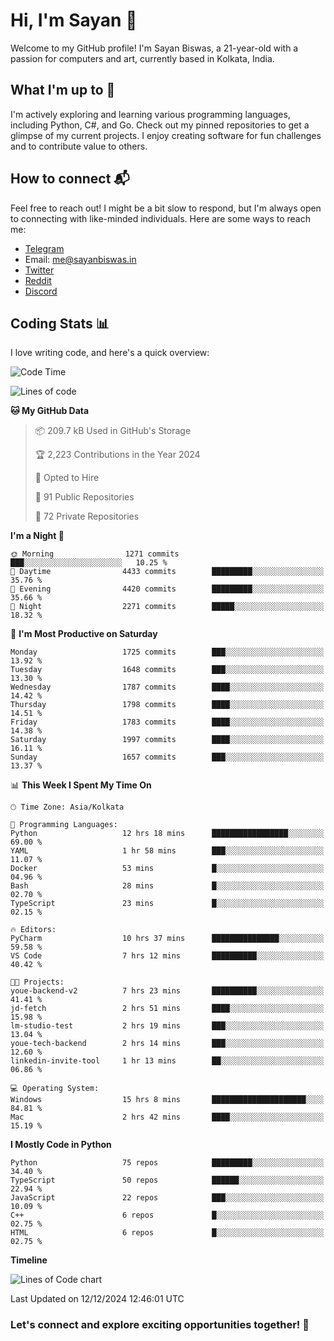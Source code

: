 # Hi, I'm Sayan 👋

Welcome to my GitHub profile! I'm Sayan Biswas, a 21-year-old with a passion for computers and art, currently based in Kolkata, India.

## What I'm up to 🚀

I'm actively exploring and learning various programming languages, including Python, C#, and Go. Check out my pinned repositories to get a glimpse of my current projects. I enjoy creating software for fun challenges and to contribute value to others.

## How to connect 📬

Feel free to reach out! I might be a bit slow to respond, but I'm always open to connecting with like-minded individuals. Here are some ways to reach me:

- [Telegram](https://t.me/dank_as_fuck)
- Email: [me@sayanbiswas.in](mailto:me@sayanbiswas.in)
- [Twitter](https://twitter.com/TheDankDel)
- [Reddit](https://www.reddit.com/user/dank_as_fuck_/)
- [Discord](https://discordapp.com/users/506536929152466945)

## Coding Stats 📊

I love writing code, and here's a quick overview:

<!--START_SECTION:waka-->
![Code Time](http://img.shields.io/badge/Code%20Time-1%2C988%20hrs%2053%20mins-blue)

![Lines of code](https://img.shields.io/badge/From%20Hello%20World%20I%27ve%20Written-6.3%20million%20lines%20of%20code-blue)

**🐱 My GitHub Data** 

> 📦 209.7 kB Used in GitHub's Storage 
 > 
> 🏆 2,223 Contributions in the Year 2024
 > 
> 💼 Opted to Hire
 > 
> 📜 91 Public Repositories 
 > 
> 🔑 72 Private Repositories 
 > 
**I'm a Night 🦉** 

```text
🌞 Morning                1271 commits        ███░░░░░░░░░░░░░░░░░░░░░░   10.25 % 
🌆 Daytime                4433 commits        █████████░░░░░░░░░░░░░░░░   35.76 % 
🌃 Evening                4420 commits        █████████░░░░░░░░░░░░░░░░   35.66 % 
🌙 Night                  2271 commits        █████░░░░░░░░░░░░░░░░░░░░   18.32 % 
```
📅 **I'm Most Productive on Saturday** 

```text
Monday                   1725 commits        ███░░░░░░░░░░░░░░░░░░░░░░   13.92 % 
Tuesday                  1648 commits        ███░░░░░░░░░░░░░░░░░░░░░░   13.30 % 
Wednesday                1787 commits        ████░░░░░░░░░░░░░░░░░░░░░   14.42 % 
Thursday                 1798 commits        ████░░░░░░░░░░░░░░░░░░░░░   14.51 % 
Friday                   1783 commits        ████░░░░░░░░░░░░░░░░░░░░░   14.38 % 
Saturday                 1997 commits        ████░░░░░░░░░░░░░░░░░░░░░   16.11 % 
Sunday                   1657 commits        ███░░░░░░░░░░░░░░░░░░░░░░   13.37 % 
```


📊 **This Week I Spent My Time On** 

```text
🕑︎ Time Zone: Asia/Kolkata

💬 Programming Languages: 
Python                   12 hrs 18 mins      █████████████████░░░░░░░░   69.00 % 
YAML                     1 hr 58 mins        ███░░░░░░░░░░░░░░░░░░░░░░   11.07 % 
Docker                   53 mins             █░░░░░░░░░░░░░░░░░░░░░░░░   04.96 % 
Bash                     28 mins             █░░░░░░░░░░░░░░░░░░░░░░░░   02.70 % 
TypeScript               23 mins             █░░░░░░░░░░░░░░░░░░░░░░░░   02.15 % 

🔥 Editors: 
PyCharm                  10 hrs 37 mins      ███████████████░░░░░░░░░░   59.58 % 
VS Code                  7 hrs 12 mins       ██████████░░░░░░░░░░░░░░░   40.42 % 

🐱‍💻 Projects: 
youe-backend-v2          7 hrs 23 mins       ██████████░░░░░░░░░░░░░░░   41.41 % 
jd-fetch                 2 hrs 51 mins       ████░░░░░░░░░░░░░░░░░░░░░   15.98 % 
lm-studio-test           2 hrs 19 mins       ███░░░░░░░░░░░░░░░░░░░░░░   13.04 % 
youe-tech-backend        2 hrs 14 mins       ███░░░░░░░░░░░░░░░░░░░░░░   12.60 % 
linkedin-invite-tool     1 hr 13 mins        ██░░░░░░░░░░░░░░░░░░░░░░░   06.86 % 

💻 Operating System: 
Windows                  15 hrs 8 mins       █████████████████████░░░░   84.81 % 
Mac                      2 hrs 42 mins       ████░░░░░░░░░░░░░░░░░░░░░   15.19 % 
```

**I Mostly Code in Python** 

```text
Python                   75 repos            █████████░░░░░░░░░░░░░░░░   34.40 % 
TypeScript               50 repos            ██████░░░░░░░░░░░░░░░░░░░   22.94 % 
JavaScript               22 repos            ███░░░░░░░░░░░░░░░░░░░░░░   10.09 % 
C++                      6 repos             █░░░░░░░░░░░░░░░░░░░░░░░░   02.75 % 
HTML                     6 repos             █░░░░░░░░░░░░░░░░░░░░░░░░   02.75 % 
```



**Timeline**

![Lines of Code chart](https://raw.githubusercontent.com/Dank-del/Dank-del/main/assets/bar_graph.png)


 Last Updated on 12/12/2024 12:46:01 UTC
<!--END_SECTION:waka-->

### Let's connect and explore exciting opportunities together! 🚀

